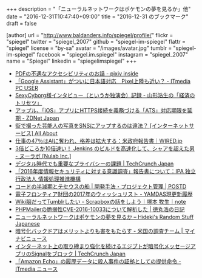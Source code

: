 +++
description = "「ニューラルネットワークはポケモンの夢を見るか」他"
date = "2016-12-31T10:47:40+09:00"
title = "2016-12-31 のブックマーク"
draft = false

[author]
  url = "http://www.baldanders.info/spiegel/profile/"
  flickr = "spiegel"
  twitter = "spiegel_2007"
  github = "spiegel-im-spiegel"
  flattr = "spiegel"
  license = "by-sa"
  avatar = "/images/avatar.jpg"
  tumblr = "spiegel-im-spiegel"
  facebook = "spiegel.im.spiegel"
  instagram = "spiegel_2007"
  name = "Spiegel"
  linkedin = "spiegelimspiegel"
+++

- [PDFの不遇なアクセシビリティのお話 - pixiv inside](http://inside.pixiv.net/entry/2016/12/23/180000)
- [「Google Assistant」がついに日本語対応　Pixel上陸も近い？ - ITmedia PC USER](http://www.itmedia.co.jp/pcuser/articles/1612/25/news003.html)
- [SexyCyborg様インタビュー（というか独演会）記録 - 山形浩生の「経済のトリセツ」](http://cruel.hatenablog.com/entry/2016/12/24/152545)
- [アップル、「iOS」アプリにHTTPS接続を義務づける「ATS」対応期限を延期 - ZDNet Japan](http://japan.zdnet.com/article/35094249/)
- [街で撮った芸能人の写真をSNSにアップするのは違法？ [インターネットサービス] All About](https://allabout.co.jp/gm/gc/467048/)
- [仕事の47％はAIに奪われ、格差は拡大する：米政府報告書｜WIRED.jp](http://wired.jp/2016/12/26/federal-report-ai/)
- [3倍どころか10倍速い！ Jenkins のビルドを高速化して、シャアを超えた男 - ヌーラボ [Nulab Inc.]](https://nulab-inc.com/ja/blog/nulab/jenkins-speedup-10-times/)
- [デジタル時代でも重要なプライバシーの課題 | TechCrunch Japan](http://jp.techcrunch.com/2016/12/27/20161225privacy-is-still-alive-and-kicking-in-the-digital-age/)
- [「2016年度情報セキュリティに対する意識調査」報告書について：IPA 独立行政法人 情報処理推進機構](https://www.ipa.go.jp/security/fy28/reports/ishiki/index.html)
- [コードの半減期とテセウスの船 | 開発手法・プロジェクト管理 | POSTD](http://postd.cc/the-half-life-of-code/)
- [電子フロンティア財団の2017年のウィッシュリスト - YAMDAS現更新履歴](http://d.hatena.ne.jp/yomoyomo/20161226/effs2017wishlist)
- [Wiki脳だってTumblrしたい - Scrapboxの話をしよう｜塚本 牧生｜note](https://note.mu/tsukamoto/n/n9c6a0ea7030b)
- [PHPMailerの脆弱性CVE-2016-10033について解析した | 徳丸浩の日記](http://blog.tokumaru.org/2016/12/PHPMailer-Vulnerability-CVE-2016-10033.html)
- [ニューラルネットワークはポケモンの夢を見るか – Hideki's Random Stuff Japanese](https://ja.hideki.hclippr.com/2016/12/28/%e3%83%8b%e3%83%a5%e3%83%bc%e3%83%a9%e3%83%ab%e3%83%8d%e3%83%83%e3%83%88%e3%83%af%e3%83%bc%e3%82%af%e3%81%af%e3%83%9d%e3%82%b1%e3%83%a2%e3%83%b3%e3%81%ae%e5%a4%a2%e3%82%92%e8%a6%8b%e3%82%8b%e3%81%8b/)
- [暗号化バックドアはメリットよりも害をもたらす - 米国の調査チーム | マイナビニュース](http://news.mynavi.jp/news/2016/12/28/053/)
- [インターネット上の取り締まり強化を続けるエジプトが暗号化メッセージアプリのSignalをブロック | TechCrunch Japan](http://jp.techcrunch.com/2016/12/28/201612261431709/)
- [「Amazon Echo」の履歴データに殺人事件の証拠としての提供命令 - ITmedia ニュース](http://www.itmedia.co.jp/news/articles/1612/28/news051.html)
